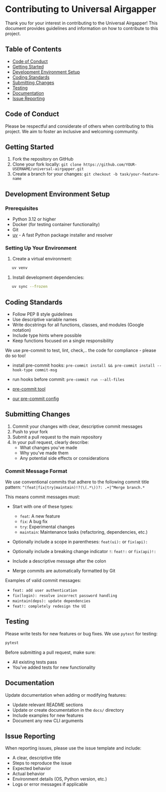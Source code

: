 # Contributing to Universal Airgapper

Thank you for your interest in contributing to the Universal Airgapper!
This document provides guidelines and information on how to contribute to this project.

## Table of Contents

- [Code of Conduct](#code-of-conduct)
- [Getting Started](#getting-started)
- [Development Environment Setup](#development-environment-setup)
- [Coding Standards](#coding-standards)
- [Submitting Changes](#submitting-changes)
- [Testing](#testing)
- [Documentation](#documentation)
- [Issue Reporting](#issue-reporting)

## Code of Conduct

Please be respectful and considerate of others when contributing to this project.
We aim to foster an inclusive and welcoming community.

## Getting Started

1. Fork the repository on GitHub
2. Clone your fork locally: `git clone https://github.com/YOUR-USERNAME/universal-airgapper.git`
3. Create a branch for your changes: `git checkout -b task/your-feature-name`

## Development Environment Setup

### Prerequisites

- Python 3.12 or higher
- Docker (for testing container functionality)
- Git
- [uv](https://github.com/astral-sh/uv) - A fast Python package installer and resolver


### Setting Up Your Environment

1. Create a virtual environment:

``` bash
   uv venv
```

1. Install development dependencies:

``` bash
   uv sync --frozen
```

## Coding Standards

- Follow PEP 8 style guidelines
- Use descriptive variable names
- Write docstrings for all functions, classes, and modules (Google notation)
- Include type hints where possible
- Keep functions focused on a single responsibility

We use pre-commit to test, lint, check,.. the code for compliance - please do so too!

- install pre-commit hooks: `pre-commit install && pre-commit install --hook-type commit-msg`
- run hooks before commit: `pre-commit run --all-files`

- [pre-commit tool](https://pre-commit.com/)
- [our pre-commit config](.pre-commit-config.yaml)

## Submitting Changes

1. Commit your changes with clear, descriptive commit messages
2. Push to your fork
3. Submit a pull request to the main repository
4. In your pull request, clearly describe:
    - What changes you've made
    - Why you've made them
    - Any potential side effects or considerations

### Commit Message Format

We use conventional commits that adhere to the following commit title pattern: `^(feat|fix|try|maintain)!?(\(.*\))?:
.+|^Merge branch.*`

This means commit messages must:

- Start with one of these types:
    - `feat`: A new feature
    - `fix`: A bug fix
    - `try`: Experimental changes
    - `maintain`: Maintenance tasks (refactoring, dependencies, etc.)

- Optionally include a scope in parentheses: `feat(ui):` or `fix(api):`
- Optionally include a breaking change indicator `!`: `feat!:` or `fix(api)!:`
- Include a descriptive message after the colon
- Merge commits are automatically formatted by Git

Examples of valid commit messages:

- `feat: add user authentication`
- `fix(login): resolve incorrect password handling`
- `maintain(deps): update dependencies`
- `feat!: completely redesign the UI`

## Testing

Please write tests for new features or bug fixes. We use `pytest` for testing:

``` bash
pytest
```

Before submitting a pull request, make sure:

- All existing tests pass
- You've added tests for new functionality

## Documentation

Update documentation when adding or modifying features:

- Update relevant README sections
- Update or create documentation in the `docs/` directory
- Include examples for new features
- Document any new CLI arguments

## Issue Reporting

When reporting issues, please use the issue template and include:

- A clear, descriptive title
- Steps to reproduce the issue
- Expected behavior
- Actual behavior
- Environment details (OS, Python version, etc.)
- Logs or error messages if applicable
